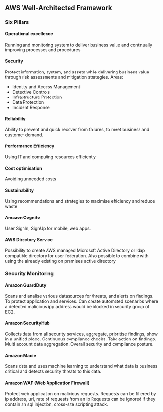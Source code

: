 
## AWS Well-Architected Framework

### Six Pillars

#### Operational excellence

Running and monitoring system to deliver business value and continually improving processes and procedures

#### Security

Protect information, system, and assets while delivering business value through risk assessments and mitigation strategies.
Areas:
* Identity and Access Management
* Detective Controls
* Infrastructure Protection
* Data Protection
* Incident Response

#### Reliability

Ability to prevent and quick recover from failures, to meet business and customer demand.

#### Performance Efficiency

Using IT and computing resources efficiently

#### Cost optimisation

Avoiding unneeded costs

#### Sustainability

Using recommendations and strategies to maximise efficiency and reduce waste 


#### Amazon Cognito

User SignIn, SignUp for mobile, web apps.

#### AWS Directory Service

Possibility to create AWS managed Microsoft Active Directory or ldap compatible directory for user federation. Also possible to combine with using the already existing on premises active directory. 

### Security Monitoring

#### Amazon GuardDuty

Scans and analise various datasources for threats, and alerts on findings.
To protect application and services.
Can create automated scenarios where a detected malicious ipp address would be blocked in security group of EC2.

#### Amazon SecurityHub

Collects data from all security services, aggregate, prioritise findings, show in a unified place.
Continuous compliance checks.
Take action on findings.
Multi account data aggregation.
Overall security and compliance posture.

#### Amazon Macie

Scans data and uses machine learning to understand what data is business critical and detects security threats to this data.

#### Amazon WAF (Web Application Firewall)

Protect web application on malicious requests. 
Requests can be filtered by ip address, url, rate of requests from an ip
Requests can be ignored if they contain an sql injection, cross-site scripting attack.